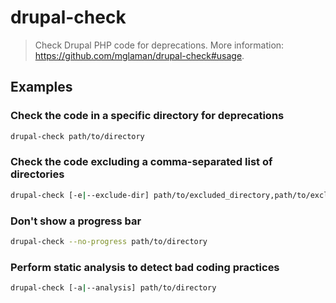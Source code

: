 # drupal-check

> Check Drupal PHP code for deprecations. More information: <https://github.com/mglaman/drupal-check#usage>.

## Examples

### Check the code in a specific directory for deprecations

```bash
drupal-check path/to/directory
```

### Check the code excluding a comma-separated list of directories

```bash
drupal-check [-e|--exclude-dir] path/to/excluded_directory,path/to/excluded_files/*.php path/to/directory
```

### Don't show a progress bar

```bash
drupal-check --no-progress path/to/directory
```

### Perform static analysis to detect bad coding practices

```bash
drupal-check [-a|--analysis] path/to/directory
```
